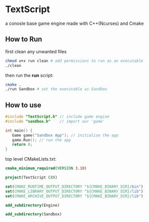 # TextScript
a conosle base game engine made with C++(Ncurses) and Cmake

## How to Run
first clean any unwanted files
```bash
chmod u+x run clean # add permissions to run as an executable
./clean
```
then run the **run** script:
```bash
cmake .
./run Sandbox # set the executable as Sandbox
```
## How to use 
```cpp
#include "TextScript.h" // include game engine
#include "sandbox.h"    // import our 'game'

int main() {
   Game game("Sandbox App"); // initialise the app
   game.Run(); // run the app
   return 0;
}

```

top level CMakeLists.txt:
```Cmake
cmake_minimum_required(VERSION 3.10)

project(TextScript CXX)

set(CMAKE_RUNTIME_OUTPUT_DIRECTORY "${CMAKE_BINARY_DIR}/bin")
set(CMAKE_LIBRARY_OUTPUT_DIRECTORY "${CMAKE_BINARY_DIR}/lib")
set(CMAKE_ARCHIVE_OUTPUT_DIRECTORY "${CMAKE_BINARY_DIR}/lib")

add_subdirectory(Engine)

add_subdirectory(Sandbox)
```
